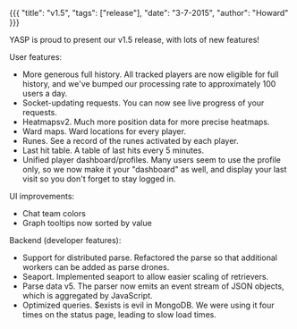 {{{
  "title": "v1.5",
  "tags": ["release"],
  "date": "3-7-2015",
  "author": "Howard"
}}}

YASP is proud to present our v1.5 release, with lots of new features!

<!--more-->

User features:
* More generous full history.  All tracked players are now eligible for full history, and we've bumped our processing rate to approximately 100 users a day.
* Socket-updating requests.  You can now see live progress of your requests.
* Heatmapsv2.  Much more position data for more precise heatmaps.
* Ward maps.  Ward locations for every player.
* Runes.  See a record of the runes activated by each player.
* Last hit table.  A table of last hits every 5 minutes.
* Unified player dashboard/profiles.  Many users seem to use the profile only, so we now make it your "dashboard" as well, and display your last visit so you don't forget to stay logged in.

UI improvements:
* Chat team colors
* Graph tooltips now sorted by value

Backend (developer features):
* Support for distributed parse.  Refactored the parse so that additional workers can be added as parse drones.
* Seaport.  Implemented seaport to allow easier scaling of retrievers.
* Parse data v5.  The parser now emits an event stream of JSON objects, which is aggregated by JavaScript.
* Optimized queries.  $exists is evil in MongoDB.  We were using it four times on the status page, leading to slow load times.